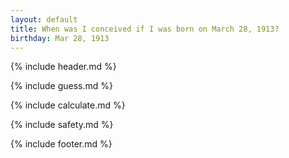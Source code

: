 ```yaml
---
layout: default
title: When was I conceived if I was born on March 28, 1913?
birthday: Mar 28, 1913
---
```


{% include header.md %}

{% include guess.md %}

{% include calculate.md %}

{% include safety.md %}

{% include footer.md %}



